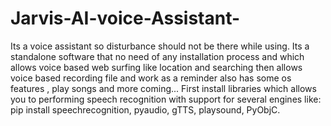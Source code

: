 # Jarvis-AI-voice-Assistant-
Its a voice assistant so disturbance should not be there while using.
Its a standalone software that no need of any installation process and which allows voice based web surfing like location and searching then allows voice based recording file and work as a reminder also has some os features , play songs and more coming... 
First install libraries which allows you to performing speech recognition with support for several engines like:
pip install speechrecognition, pyaudio, gTTS, playsound, PyObjC. 
